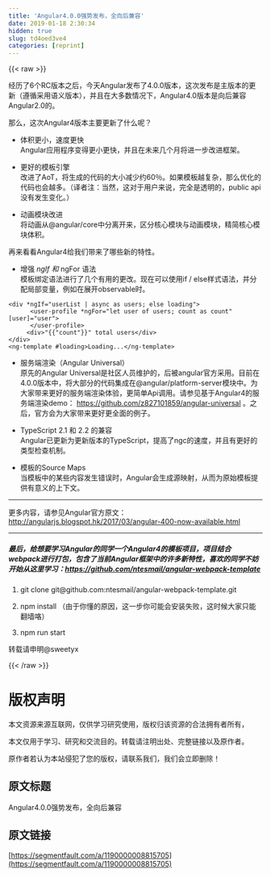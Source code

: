 ```yaml
---
title: 'Angular4.0.0强势发布，全向后兼容' 
date: 2019-01-18 2:30:34
hidden: true
slug: td4oed3ve4
categories: [reprint]
---
```


{{< raw >}}

                    
<p>经历了6个RC版本之后，今天Angular发布了4.0.0版本，这次发布是主版本的更新（遵循采用语义版本），并且在大多数情况下，Angular4.0版本是向后兼容Angular2.0的。</p>
<p>那么，这次Angular4版本主要更新了什么呢？</p>
<ul>
<li><p>体积更小，速度更快<br>Angular应用程序变得更小更快，并且在未来几个月将进一步改进框架。</p></li>
<li><p>更好的模板引擎<br>改进了AoT，将生成的代码的大小减少约60％。如果模板越复杂，那么优化的代码也会越多。（译者注：当然，这对于用户来说，完全是透明的，public api 没有发生变化。）</p></li>
<li><p>动画模块改进<br>将动画从@angular/core中分离开来，区分核心模块与动画模块，精简核心模块体积。</p></li>
</ul>
<p>再来看看Angular4给我们带来了哪些新的特性。</p>
<ul><li><p>增强 <em>ngIf 和 </em>ngFor 语法<br>模板绑定语法进行了几个有用的更改。现在可以使用if / else样式语法，并分配局部变量，例如在展开observable时。</p></li></ul>
<div class="widget-codetool" style="display:none;">
      <div class="widget-codetool--inner">
      <span class="selectCode code-tool" data-toggle="tooltip" data-placement="top" title="" data-original-title="全选"></span>
      <span type="button" class="copyCode code-tool" data-toggle="tooltip" data-placement="top" data-clipboard-text="<div *ngIf=&quot;userList | async as users; else loading&quot;>
      <user-profile *ngFor=&quot;let user of users; count as count&quot; [user]=&quot;user&quot;>
      </user-profile>
     <div>"{{"count"}}" total users</div>
</div>
<ng-template #loading>Loading...</ng-template>" title="" data-original-title="复制"></span>
      <span type="button" class="saveToNote code-tool" data-toggle="tooltip" data-placement="top" title="" data-original-title="放进笔记"></span>
      </div>
      </div><pre class="hljs django"><code><span class="xml"><span class="hljs-tag">&lt;<span class="hljs-name">div</span> *<span class="hljs-attr">ngIf</span>=<span class="hljs-string">"userList | async as users; else loading"</span>&gt;</span>
      <span class="hljs-tag">&lt;<span class="hljs-name">user-profile</span> *<span class="hljs-attr">ngFor</span>=<span class="hljs-string">"let user of users; count as count"</span> [<span class="hljs-attr">user</span>]=<span class="hljs-string">"user"</span>&gt;</span>
      <span class="hljs-tag">&lt;/<span class="hljs-name">user-profile</span>&gt;</span>
     <span class="hljs-tag">&lt;<span class="hljs-name">div</span>&gt;</span></span><span class="hljs-template-variable">"{{"count"}}"</span><span class="xml"> total users<span class="hljs-tag">&lt;/<span class="hljs-name">div</span>&gt;</span>
<span class="hljs-tag">&lt;/<span class="hljs-name">div</span>&gt;</span>
<span class="hljs-tag">&lt;<span class="hljs-name">ng-template</span> #<span class="hljs-attr">loading</span>&gt;</span>Loading...<span class="hljs-tag">&lt;/<span class="hljs-name">ng-template</span>&gt;</span></span></code></pre>
<ul>
<li><p>服务端渲染（Angular Universal）<br>原先的Angular Universal是社区人员维护的，后被angular官方采用。目前在4.0.0版本中，将大部分的代码集成在@angular/platform-server模块中。为大家带来更好的服务端渲染体验，更简单Api调用。请参见基于Angular4的服务端渲染demo： <a href="https://github.com/z827101859/angular-universal" rel="nofollow noreferrer" target="_blank">https://github.com/z827101859/angular-universal</a> 。之后，官方会为大家带来更好更全面的例子。</p></li>
<li><p>TypeScript 2.1 和 2.2 的兼容<br>Angular已更新为更新版本的TypeScript，提高了ngc的速度，并且有更好的类型检查机制。</p></li>
<li><p>模板的Source Maps<br>当模板中的某些内容发生错误时，Angular会生成源映射，从而为原始模板提供有意义的上下文。</p></li>
</ul>
<hr>
<p>更多内容，请参见Angular官方原文：<br><a href="http://angularjs.blogspot.hk/2017/03/angular-400-now-available.html" rel="nofollow noreferrer" target="_blank">http://angularjs.blogspot.hk/2017/03/angular-400-now-available.html</a></p>
<hr>
<h5>最后，给想要学习Angular的同学一个Angular4的模板项目，项目结合webpack进行打包，包含了当前Angular框架中的许多新特性，喜欢的同学不妨开始从这里学习：<a href="https://github.com/ntesmail/angular-webpack-template" rel="nofollow noreferrer" target="_blank">https://github.com/ntesmail/angular-webpack-template</a>
</h5>
<ol>
<li><p>git clone git@github.com:ntesmail/angular-webpack-template.git</p></li>
<li><p>npm install   （由于你懂的原因，这一步你可能会安装失败，这时候大家只能翻墙咯）</p></li>
<li><p>npm run start</p></li>
</ol>
<p>转载请申明@sweetyx</p>

                
{{< /raw >}}

# 版权声明
本文资源来源互联网，仅供学习研究使用，版权归该资源的合法拥有者所有，

本文仅用于学习、研究和交流目的。转载请注明出处、完整链接以及原作者。

原作者若认为本站侵犯了您的版权，请联系我们，我们会立即删除！

## 原文标题
Angular4.0.0强势发布，全向后兼容

## 原文链接
[https://segmentfault.com/a/1190000008815705](https://segmentfault.com/a/1190000008815705)

